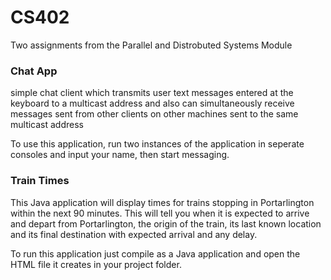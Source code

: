 # CS402
Two assignments from the Parallel and Distrobuted Systems Module
<p>
<h3>Chat App</h3>
<p>simple chat client which transmits user text messages entered at the keyboard to
a multicast address and also can simultaneously receive messages sent from other clients on
other machines sent to the same multicast address

To use this application, run two instances of the application in seperate consoles and input your name, then start messaging.
</p></p>

<h3>Train Times</h3>
<p>This Java application will display times for trains stopping in Portarlington within the next 90 minutes.
This will tell you when it is expected to arrive and depart from Portarlington, the origin of the train, its last known location and its final destination with expected  arrival and any delay.

To run this application just compile as a Java application and open the HTML file it creates in your project folder.</p></p>

